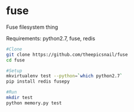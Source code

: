 fuse
====

Fuse filesystem thing

Requirements: python2.7, fuse, redis
```bash
#Clone
git clone https://github.com/theepicsnail/fuse
cd fuse

#Setup
mkvirtualenv test --python=`which python2.7`
pip install redis fusepy

#Run
mkdir test
python memory.py test
```
